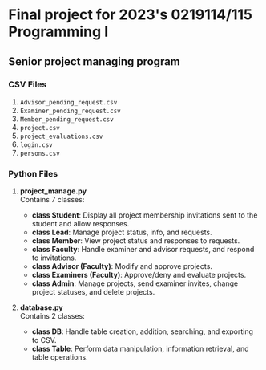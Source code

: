 # Final project for 2023's 0219114/115 Programming I
## Senior project managing program

### CSV Files
1. `Advisor_pending_request.csv`
2. `Examiner_pending_request.csv`
3. `Member_pending_request.csv`
4. `project.csv`
5. `project_evaluations.csv`
6. `login.csv`
7. `persons.csv`

### Python Files
1. **project_manage.py**  
   Contains 7 classes:
   - **class Student**: Display all project membership invitations sent to the student and allow responses.
   - **class Lead**: Manage project status, info, and requests.
   - **class Member**: View project status and responses to requests.
   - **class Faculty**: Handle examiner and advisor requests, and respond to invitations.
   - **class Advisor (Faculty)**: Modify and approve projects.
   - **class Examiners (Faculty)**: Approve/deny and evaluate projects.
   - **class Admin**: Manage projects, send examiner invites, change project statuses, and delete projects.

2. **database.py**  
   Contains 2 classes:
   - **class DB**: Handle table creation, addition, searching, and exporting to CSV.
   - **class Table**: Perform data manipulation, information retrieval, and table operations.
